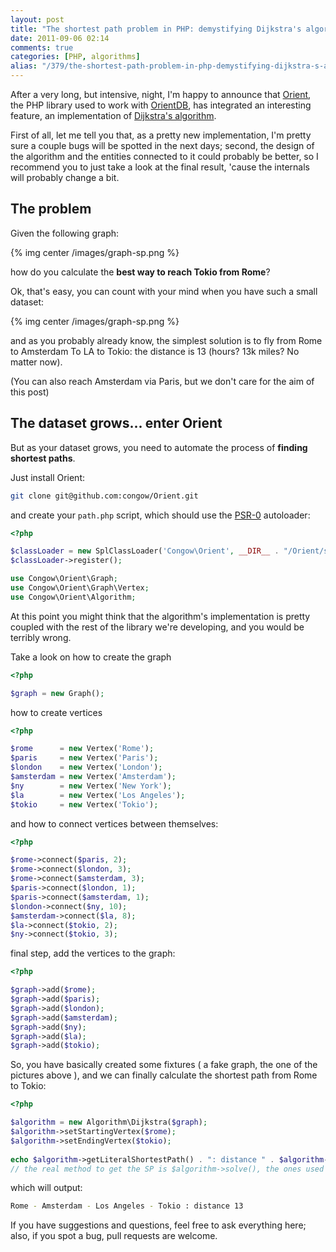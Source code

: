 ```yaml
---
layout: post
title: "The shortest path problem in PHP: demystifying Dijkstra's algorithm"
date: 2011-09-06 02:14
comments: true
categories: [PHP, algorithms]
alias: "/379/the-shortest-path-problem-in-php-demystifying-dijkstra-s-algorithm"
---
```


After a very long, but intensive, night, I'm happy to announce that [Orient](https://github.com/congow/Orient), the PHP library used to work with [OrientDB](http://www.orientechnologies.com/orient-db.htm), has integrated an interesting feature, an implementation of [Dijkstra's algorithm](http://en.wikipedia.org/wiki/Dijkstra's_algorithm).
<!-- more -->

First of all, let me tell you that, as a pretty new implementation, I'm pretty sure a couple bugs will be spotted in the next days; second, the design of the algorithm and the entities connected to it could probably be better, so I recommend you to just take a look at the final result, 'cause the internals will probably change a bit.

## The problem

Given the following graph:

{% img center /images/graph-sp.png %}

how do you calculate the **best way to reach Tokio from Rome**?

Ok, that's easy, you can count with your mind when you have such a small dataset:

{% img center /images/graph-sp.png %}

and as you probably already know, the simplest solution is to fly from Rome to Amsterdam To LA to Tokio: the distance is 13 (hours? 13k miles? No matter now).

(You can also reach Amsterdam via Paris, but we don't care for the aim of this post)

## The dataset grows... enter Orient

But as your dataset grows, you need to automate the process of **finding shortest paths**.

Just install Orient:

``` bash
git clone git@github.com:congow/Orient.git
```

and create your `path.php` script, which should use the [PSR-0](https://gist.github.com/221634) autoloader:

``` php
<?php

$classLoader = new SplClassLoader('Congow\Orient', __DIR__ . "/Orient/src");
$classLoader->register();

use Congow\Orient\Graph;
use Congow\Orient\Graph\Vertex;
use Congow\Orient\Algorithm; 
```

At this point you might think that the algorithm's implementation is pretty coupled with the rest of the library we're developing, and you would be terribly wrong.

Take a look on how to create the graph

``` php
<?php

$graph = new Graph();
```

how to create vertices

``` php
<?php

$rome      = new Vertex('Rome');
$paris     = new Vertex('Paris');
$london    = new Vertex('London');
$amsterdam = new Vertex('Amsterdam');
$ny        = new Vertex('New York');
$la        = new Vertex('Los Angeles');
$tokio     = new Vertex('Tokio');
```

and how to connect vertices between themselves:

``` php
<?php

$rome->connect($paris, 2);
$rome->connect($london, 3);
$rome->connect($amsterdam, 3);
$paris->connect($london, 1);
$paris->connect($amsterdam, 1);
$london->connect($ny, 10);
$amsterdam->connect($la, 8);
$la->connect($tokio, 2);
$ny->connect($tokio, 3);
```

final step, add the vertices to the graph:

``` php
<?php

$graph->add($rome);
$graph->add($paris);
$graph->add($london);
$graph->add($amsterdam);
$graph->add($ny);
$graph->add($la);
$graph->add($tokio);
```

So, you have basically created some fixtures ( a fake graph, the one of the pictures above ), and we can finally calculate the shortest path from Rome to Tokio:

``` php
<?php

$algorithm = new Algorithm\Dijkstra($graph);
$algorithm->setStartingVertex($rome);
$algorithm->setEndingVertex($tokio);
 
echo $algorithm->getLiteralShortestPath() . ": distance " . $algorithm->getDistance();
// the real method to get the SP is $algorithm->solve(), the ones used above are for printing a nice result 
```

which will output:

``` bash
Rome - Amsterdam - Los Angeles - Tokio : distance 13
```

If you have suggestions and questions, feel free to ask everything here; also, if you spot a bug, pull requests are welcome.
